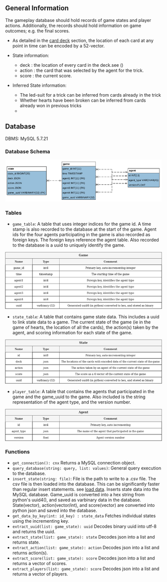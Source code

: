 ## General Information
The gameplay database should hold records of game states and player actions.  Additionally, the records should hold information on game outcomes; e.g. the final scores.  

* As detailed in the [card deck](adjudicator/HeartsState.md) section, the location of each card at any point in time can be encoded by a 52-vector.

* State information:
    * deck : the location of every card in the deck.see ()
    * action : the card that was selected by the agent for the trick.
    * score : the current score.
* Inferred State information:
    * The led-suit for a trick can be inferred from cards already in the trick
    * Whether hearts have been broken can be inferred from cards already won in previous tricks
    * 

## Database
DBMS: MySQL 5.7.21

### Database Schema

![EER Diagram](https://raw.githubusercontent.com/c-to-the-fazzy/cardiathena/mysql-on-argo/documentation/img/DbSchemav3.png)

### Tables
* `game_table`: A table that uses integer indices for the game id. A time stamp is also recorded to the database at the start of the game. Agent ids for the four agents participating in the game is also recorded as foreign keys. The foreign keys reference the agent table. Also recorded to the database is a uuid to uniquely identify the game.

![game_table](https://raw.githubusercontent.com/c-to-the-fazzy/cardiathena/mysql-on-argo/documentation/img/game_table.png)

* `state_table`: A table that contains game state data. This includes a uuid to link state data to a game. The current state of the game (ie in the game of hearts, the location of all the cards), the action(s) taken by the agent, and scoring information for each state of the game. 

![state_table](https://raw.githubusercontent.com/c-to-the-fazzy/cardiathena/mysql-on-argo/documentation/img/state_table.png)

* `player_table`: A table that contains the agents that participated in the game and the game_uuid to the game. Also included is the string representation of the agent type, and the version number.

![agent_table](https://raw.githubusercontent.com/c-to-the-fazzy/cardiathena/mysql-on-argo/documentation/img/player_table.png)

### Functions
* `get_connection(): cnx` Returns a MySQL connection object.
* `query_database(string: query, list: values)`: General query execution to the database. 
* `insert_state(string: file)`: File is the path to write to a .csv file. The csv file is then loaded into the database. This can be significantly faster than regular insert statements. see [load data](https://dev.mysql.com/doc/refman/5.7/en/insert-optimization.html). Inserts state data into the MySQL database. Game_uuid is converted into a hex string from python's uuid4(), and saved as varbinary data in the database.  State(vector), action(vector/int), and score(vector) are converted into python json and saved into the database.
* `get_data_by_key(int: id_key) : state_data` Fetches individual states using the incrementing key.
* `extract_uuid(list: game_state): uuid` Decodes binary uuid into utf-8 and returns the uuid.
* `extract_state(list: game_state): state` Decodes json into a list and returns state.
* `extract_action(list: game_state): action` Decodes json into a list and returns action(s).
* `extract_score(list: game_state): score` Decodes json into a list and returns a vector of scores.
* `extract_players(list: game_state): score` Decodes json into a list and returns a vector of players.

